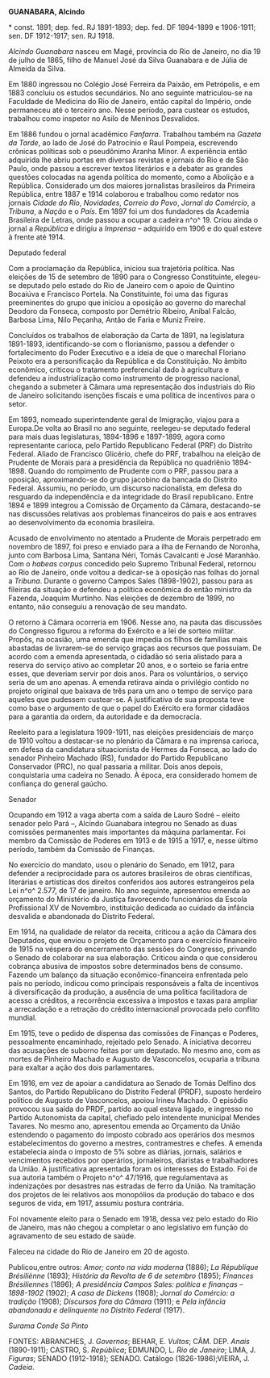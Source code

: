 **GUANABARA, Alcindo**

\* const. 1891; dep. fed. RJ 1891-1893; dep. fed. DF 1894-1899 e
1906-1911; sen. DF 1912-1917; sen. RJ 1918.

*Alcindo Guanabara* nasceu em Magé, província do Rio de Janeiro, no dia
19 de julho de 1865, filho de Manuel José da Silva Guanabara e de Júlia
de Almeida da Silva.

Em 1880 ingressou no Colégio José Ferreira da Paixão, em Petrópolis, e
em 1883 concluiu os estudos secundários. No ano seguinte matriculou-se
na Faculdade de Medicina do Rio de Janeiro, então capital do Império,
onde permaneceu até o terceiro ano. Nesse período, para custear os
estudos, trabalhou como inspetor no Asilo de Meninos Desvalidos.

Em 1886 fundou o jornal acadêmico *Fanfarra*. Trabalhou também na
*Gazeta da Tarde*, ao lado de José do Patrocínio e Raul Pompeia,
escrevendo crônicas políticas sob o pseudônimo Aranha Minor. A
experiência então adquirida lhe abriu portas em diversas revistas e
jornais do Rio e de São Paulo, onde passou a escrever textos literários
e a debater as grandes questões colocadas na agenda política do momento,
como a Abolição e a República. Considerado um dos maiores jornalistas
brasileiros da Primeira República, entre 1887 e 1914 colaborou e
trabalhou como redator nos jornais *Cidade do Rio*, *Novidades*,
*Correio do Povo*, *Jornal do Comércio*, a *Tribuna*, a *Nação* e o
*País*. Em 1897 foi um dos fundadores da Academia Brasileira de Letras,
onde passou a ocupar a cadeira n^o^ 19. Criou ainda o jornal a
*República* e dirigiu a *Imprensa* – adquirido em 1906 e do qual esteve
à frente até 1914.

Deputado federal

Com a proclamação da República, iniciou sua trajetória política. Nas
eleições de 15 de setembro de 1890 para o Congresso Constituinte,
elegeu-se deputado pelo estado do Rio de Janeiro com o apoio de Quintino
Bocaiúva e Francisco Portela. Na Constituinte, foi uma das figuras
preeminentes do grupo que iniciou a oposição ao governo do marechal
Deodoro da Fonseca, composto por Demétrio Ribeiro, Aníbal Falcão,
Barbosa Lima, Nilo Peçanha, Antão de Faria e Muniz Freire.

Concluídos os trabalhos de elaboração da Carta de 1891, na legislatura
1891-1893, identificando-se com o florianismo, passou a defender o
fortalecimento do Poder Executivo e a ideia de que o marechal Floriano
Peixoto era a personificação da República e da Constituição. No âmbito
econômico, criticou o tratamento preferencial dado à agricultura e
defendeu a industrialização como instrumento de progresso nacional,
chegando a submeter à Câmara uma representação dos industriais do Rio de
Janeiro solicitando isenções fiscais e uma política de incentivos para o
setor.

Em 1893, nomeado superintendente geral de Imigração, viajou para a
Europa.De volta ao Brasil no ano seguinte, reelegeu-se deputado federal
para mais duas legislaturas, 1894-1896 e 1897-1899, agora como
representante carioca, pelo Partido Republicano Federal (PRF) do
Distrito Federal. Aliado de Francisco Glicério, chefe do PRF, trabalhou
na eleição de Prudente de Morais para a presidência da República no
quadriênio 1894-1898. Quando do rompimento de Prudente com o PRF, passou
para a oposição, aproximando-se do grupo jacobino da bancada do Distrito
Federal. Assumiu, no período, um discurso nacionalista, em defesa do
resguardo da independência e da integridade do Brasil republicano. Entre
1894 e 1899 integrou a Comissão de Orçamento da Câmara, destacando-se
nas discussões relativas aos problemas financeiros do país e aos
entraves ao desenvolvimento da economia brasileira.

Acusado de envolvimento no atentado a Prudente de Morais perpetrado em
novembro de 1897, foi preso e enviado para a ilha de Fernando de
Noronha, junto com Barbosa Lima, Santana Néri, Tomás Cavalcanti e José
Maranhão. Com o *habeas corpus* concedido pelo Supremo Tribunal Federal,
retornou ao Rio de Janeiro, onde voltou a dedicar-se à oposição nas
folhas do jornal a *Tribuna*. Durante o governo Campos Sales
(1898-1902), passou para as fileiras da situação e defendeu a política
econômica do então ministro da Fazenda, Joaquim Murtinho. Nas eleições
de dezembro de 1899, no entanto, não conseguiu a renovação de seu
mandato.

O retorno à Câmara ocorreria em 1906. Nesse ano, na pauta das discussões
do Congresso figurou a reforma do Exército e a lei de sorteio militar.
Propôs, na ocasião, uma emenda que impedia os filhos de famílias mais
abastadas de livrarem-se do serviço graças aos recursos que possuíam. De
acordo com a emenda apresentada, o cidadão só seria alistado para a
reserva do serviço ativo ao completar 20 anos, e o sorteio se faria
entre esses, que deveriam servir por dois anos. Para os voluntários, o
serviço seria de um ano apenas. A emenda retirava ainda o privilégio
contido no projeto original que baixava de três para um ano o tempo de
serviço para aqueles que pudessem custear-se. A justificativa de sua
proposta teve como base o argumento de que o papel do Exército era
formar cidadãos para a garantia da ordem, da autoridade e da democracia.

Reeleito para a legislatura 1909-1911, nas eleições presidenciais de
março de 1910 voltou a destacar-se no plenário da Câmara e na imprensa
carioca, em defesa da candidatura situacionista de Hermes da Fonseca, ao
lado do senador Pinheiro Machado (RS), fundador do Partido Republicano
Conservador (PRC), no qual passaria a militar. Dois anos depois,
conquistaria uma cadeira no Senado. À época, era considerado homem de
confiança do general gaúcho.

Senador

Ocupando em 1912 a vaga aberta com a saída de Lauro Sodré – eleito
senador pelo Pará –, Alcindo Guanabara integrou no Senado as duas
comissões permanentes mais importantes da máquina parlamentar. Foi
membro da Comissão de Poderes em 1913 e de 1915 a 1917, e, nesse último
período, também da Comissão de Finanças.

No exercício do mandato, usou o plenário do Senado, em 1912, para
defender a reciprocidade para os autores brasileiros de obras
científicas, literárias e artísticas dos direitos conferidos aos autores
estrangeiros pela Lei n^o^ 2.577, de 17 de janeiro. No ano seguinte,
apresentou emenda ao orçamento do Ministério da Justiça favorecendo
funcionários da Escola Profissional XV de Novembro, instituição dedicada
ao cuidado da infância desvalida e abandonada do Distrito Federal.

Em 1914, na qualidade de relator da receita, criticou a ação da Câmara
dos Deputados, que enviou o projeto de Orçamento para o exercício
financeiro de 1915 na véspera do encerramento das sessões do Congresso,
privando o Senado de colaborar na sua elaboração. Criticou ainda o que
considerou cobrança abusiva de impostos sobre determinados bens de
consumo. Fazendo um balanço da situação econômico-financeira enfrentada
pelo país no período, indicou como principais responsáveis a falta de
incentivos à diversificação da produção, a ausência de uma política
facilitadora de acesso a créditos, a recorrência excessiva a impostos e
taxas para ampliar a arrecadação e a retração do crédito internacional
provocada pelo conflito mundial.

Em 1915, teve o pedido de dispensa das comissões de Finanças e Poderes,
pessoalmente encaminhado, rejeitado pelo Senado. A iniciativa decorreu
das acusações de suborno feitas por um deputado. No mesmo ano, com as
mortes de Pinheiro Machado e Augusto de Vasconcelos, ocuparia a tribuna
para exaltar a ação dos dois parlamentares.

Em 1916, em vez de apoiar a candidatura ao Senado de Tomás Delfino dos
Santos, do Partido Republicano do Distrito Federal (PRDF), suposto
herdeiro político de Augusto de Vasconcelos, apoiou Irineu Machado. O
episódio provocou sua saída do PRDF, partido ao qual estava ligado, e
ingresso no Partido Autonomista da capital, chefiado pelo intendente
municipal Mendes Tavares. No mesmo ano, apresentou emenda ao Orçamento
da União estendendo o pagamento do imposto cobrado aos operários dos
mesmos estabelecimentos do governo a mestres, contramestres e chefes. A
emenda estabelecia ainda o imposto de 5% sobre as diárias, jornais,
salários e vencimentos recebidos por operários, jornaleiros, diaristas e
trabalhadores da União. A justificativa apresentada foram os interesses
do Estado. Foi de sua autoria também o Projeto n^o^ 47/1916, que
regulamentava as indenizações por desastres nas estradas de ferro da
União. Na tramitação dos projetos de lei relativos aos monopólios da
produção do tabaco e dos seguros de vida, em 1917, assumiu postura
contrária.

Foi novamente eleito para o Senado em 1918, dessa vez pelo estado do Rio
de Janeiro, mas não chegou a completar o ano legislativo em função do
agravamento de seu estado de saúde.

Faleceu na cidade do Rio de Janeiro em 20 de agosto.

Publicou,entre outros: *Amor; conto na vida moderna* (1886); *La
République Brésiliènne* (1893); *História da Revolta de 6 de setembro*
(1895); *Finances Brésiliennes* (1896); *A presidência Campos Sales:
política e finanças – 1898-1902* (1902); *A casa de Dickens* (1908);
*Jornal do Comércio: a tradição* (1908); *Discursos fora da Câmara*
(1911); e *Pela infância abandonada e delinquente no Distrito* *Federal*
(1917).

*Surama Conde Sá Pinto*

FONTES: ABRANCHES, J. *Governos*; BEHAR, E. *Vultos*; CÂM. DEP. *Anais*
(1890-1911); CASTRO, S. *República*; EDMUNDO, L. *Rio de Janeiro*; LIMA,
J. *Figuras*; SENADO (1912-1918); SENADO. Catálogo (1826-1986);VIEIRA,
J. *Cadeia*.
